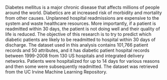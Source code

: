 Diabetes mellitus is a major chronic disease that affects millions of people around the world.  Diabetics are at increased risk of morbidity and mortality from other causes.  Unplanned hospital readmissions are expensive to the system and waste healthcare resources.  More importantly, if a patient is readmitted within 30 days, the patient is not doing well and their quality of life is reduced.  The objective of this research is to try to predict which diabetic patients are likely to be readmitted to hospital within 30 days of discharge.  The dataset used in this analysis contains 101,766 patient records and 50 attributes, and it has diabetic patient hospital records between 1999-2008 from 130 US hospitals and integrated delivery networks.  Patients were hospitalized for up to 14 days for various reasons and then some were subsequently readmitted. The dataset was retrieved from the UC Irvine Machine Learning Repository.

